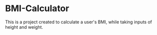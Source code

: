 # BMI-Calculator
This is a project created to calculate a user's BMI, while taking inputs of height and weight.
